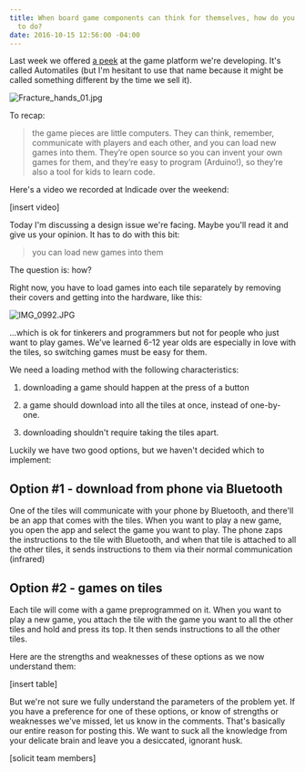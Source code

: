 ```yaml
---
title: When board game components can think for themselves, how do you tell them what
  to do?
date: 2016-10-15 12:56:00 -04:00
---
```


Last week we offered [a peek](http://move38.com/blog/a-board-game-that-thinks/) at the game platform we're developing. It's called Automatiles (but I'm hesitant to use that name because it might be called something different by the time we sell it). 

![Fracture_hands_01.jpg](/uploads/Fracture_hands_01.jpg)

To recap:

> the game pieces are little computers. They can think, remember, communicate with players and each other, and you can load new games into them. They’re open source so you can invent your own games for them, and they’re easy to program (Arduino!), so they’re also a tool for kids to learn code.

Here's a video we recorded at Indicade over the weekend:

\[insert video\]

Today I'm discussing a design issue we're facing. Maybe you'll read it and give us your opinion. It has to do with this bit: 

> you can load new games into them

The question is: how? 

Right now, you have to load games into each tile separately by removing their covers and getting into the hardware, like this: 

![IMG_0992.JPG](/uploads/IMG_0992.JPG)

...which is ok for tinkerers and programmers but not for people who just want to play games. We've learned 6-12 year olds are especially in love with the tiles, so switching games must be easy for them. 

We need a loading method with the following characteristics:

1. downloading a game should happen at the press of a button

2. a game should download into all the tiles at once, instead of one-by-one. 

3. downloading shouldn't require taking the tiles apart.

Luckily we have two good options, but we haven't decided which to implement: 

## Option #1 - download from phone via Bluetooth

One of the tiles will communicate with your phone by Bluetooth, and there'll be an app that comes with the tiles. When you want to play a new game, you open the app and select the game you want to play. The phone zaps the instructions to the tile with Bluetooth, and when that tile is attached to all the other tiles, it sends instructions to them via their normal communication (infrared)

## Option #2  - games on tiles

Each tile will come with a game preprogrammed on it. When you want to play a new game, you attach the tile with the game you want to all the other tiles and hold and press its top. It then sends instructions to all the other tiles. 

Here are the strengths and weaknesses of these options as we now understand them: 

\[insert table\]

But we're not sure we fully understand the parameters of the problem yet. If you have a preference for one of these options, or know of strengths or weaknesses we've missed, let us know in the comments. That's basically our entire reason for posting this. We want to suck all the knowledge from your delicate brain and leave you a desiccated, ignorant husk.  

\[solicit team members\]